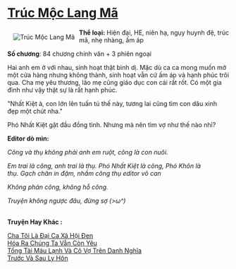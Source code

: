 <a href="https://utruyen.com/truc-moc-lang-ma/21769/" title="Trúc Mộc Lang Mã"><h1>Trúc Mộc Lang Mã</h1></a><div style="display:table"><img align="right" style="float: left; padding: 10px;" src="https://utruyen.com/images/story/200x260/truc-moc-lang-ma.jpg" alt="Trúc Mộc Lang Mã"><b>Thể loại:</b> Hiện đại, HE, niên hạ, ngụy huynh đệ, trúc mã, nhẹ nhàng, ấm áp<p></p><b>Số chương</b>: 84 chương chính văn + 3 phiên ngoại<p></p>Hai anh em ở với nhau, sinh hoạt thật bình dị. Mặc dù ca ca mong muốn mở một cửa hàng nhưng không thành, sinh hoạt vẫn cứ ấm áp và hạnh phúc trôi qua. Cha mẹ yêu thương, lão mẹ cũng giáo dục con cái rất rốt. Có một gia đình như vậy thật sự là rất hạnh phúc.<p></p>"Nhất Kiệt à, con lớn lên tuấn tú thế này, tương lai cũng tìm con dâu xinh đẹp một chút nha."<p></p>Phó Nhất Kiệt gật đầu đồng tình. Nhưng mà nên tìm vợ như thế nào nhỉ?<p></p><b>Editor dò mìn:</b><p></p><em>Công và thụ không phải anh em ruột, công là con nuôi.</em><p></p><em>Em trai là công, anh trai là thụ. Phó Nhất Kiệt là công, Phó Khôn là thụ. *Gạch chân in đậm, nhầm công thụ editor vô can*</em><p></p><em>Không phản công, không hỗ công.</em><p></p><em>Truyện không ngược đâu, đừng sợ (>ω^)</em></div><p><br><b>Truyện Hay Khác :</b></p><a href="https://utruyen.com/cha-toi-la-dai-ca-xa-hoi-den/21591/" alt="Cha Tôi Là Đại Ca Xã Hội Đen">Cha Tôi Là Đại Ca Xã Hội Đen</a><br/><a href="https://github.com/quanluxury/truyenhot/tree/master/truyenhay/22045/" alt="Hóa Ra Chúng Ta Vẫn Còn Yêu">Hóa Ra Chúng Ta Vẫn Còn Yêu</a><br/><a href="https://github.com/quanluxury/truyenhot/tree/master/truyenhay/15974/" alt="Tổng Tài Máu Lạnh Và Cô Vợ Trên Danh Nghĩa">Tổng Tài Máu Lạnh Và Cô Vợ Trên Danh Nghĩa</a><br/><a href="https://dammy2019.blogspot.com/2019/11/truoc-va-sau-ly-hon.html" alt="Trước Và Sau Ly Hôn">Trước Và Sau Ly Hôn</a><br/>